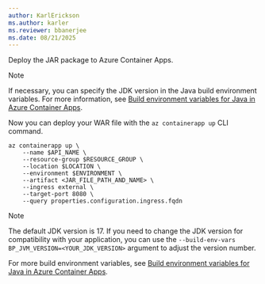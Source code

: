 ```yaml
---
author: KarlErickson
ms.author: karler
ms.reviewer: bbanerjee
ms.date: 08/21/2025
---
```


Deploy the JAR package to Azure Container Apps.

> [!NOTE]
> If necessary, you can specify the JDK version in the Java build environment variables. For more information, see [Build environment variables for Java in Azure Container Apps](/azure/container-apps/java-build-environment-variables).

Now you can deploy your WAR file with the `az containerapp up` CLI command.

```azurecli
az containerapp up \
    --name $API_NAME \
    --resource-group $RESOURCE_GROUP \
    --location $LOCATION \
    --environment $ENVIRONMENT \
    --artifact <JAR_FILE_PATH_AND_NAME> \
    --ingress external \
    --target-port 8080 \
    --query properties.configuration.ingress.fqdn
```

> [!NOTE]
> The default JDK version is 17. If you need to change the JDK version for compatibility with your application, you can use the `--build-env-vars BP_JVM_VERSION=<YOUR_JDK_VERSION>` argument to adjust the version number.

For more build environment variables, see [Build environment variables for Java in Azure Container Apps](/azure/container-apps/java-build-environment-variables).
